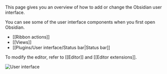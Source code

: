 This page gives you an overview of how to add or change the Obsidian user interface.

You can see some of the user interface components when you first open Obsidian.

- [[Ribbon actions]]
- [[Views]]
- [[Plugins/User interface/Status bar|Status bar]]

To modify the editor, refer to [[Editor]] and [[Editor extensions]].

![User interface](user-interface.png)
